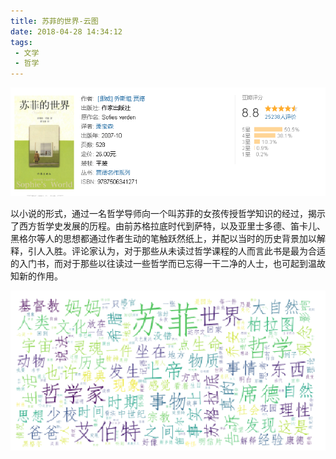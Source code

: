 ```yaml
---
title: 苏菲的世界-云图
date: 2018-04-28 14:34:12
tags:
 - 文学
 - 哲学
---
```


![pic](苏菲的世界-云图/Snipaste_2018-04-28_14-34-42.png)

以小说的形式，通过一名哲学导师向一个叫苏菲的女孩传授哲学知识的经过，揭示了西方哲学史发展的历程。由前苏格拉底时代到萨特，以及亚里士多德、笛卡儿、黑格尔等人的思想都通过作者生动的笔触跃然纸上，并配以当时的历史背景加以解释，引人入胜。评论家认为，对于那些从未读过哲学课程的人而言此书是最为合适的入门书，而对于那些以往读过一些哲学而已忘得一干二净的人士，也可起到温故知新的作用。 


![pic](苏菲的世界-云图/Snipaste_2018-04-28_14-35-21.png)
